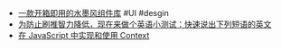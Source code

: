- [一款开箱即用的水墨风组件库](https://shuimo.design/main) #UI #desgin
- [为防止刷推智力降低，现在来做个英语小测试：快速说出下列短语的英文](https://twitter.com/MEGNS997/status/1756352210810900541)
- [在 JavaScript 中实现和使用 Context](https://blog.skk.moe/post/context-in-javascript/)